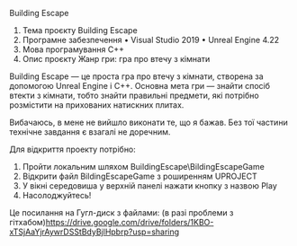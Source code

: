 Building Escape
1) Тема проєкту
Building Escape
2) Програмне забезпечення
• Visual Studio 2019
• Unreal Engine 4.22
3) Мова програмування
С++
4) Опис проєкту
Жанр гри: гра про втечу з кімнати

Building Escape — це проста гра про втечу з кімнати, створена за допомогою Unreal Engine і C++. 
Основна мета гри — знайти спосіб втекти з кімнати, тобто знайти правильні предмети, які потрібно розмістити на прихованих натискних плитах.

Вибачаюсь, в мене не вийшло виконати те, що я бажав. Без тої частини технічне завдання є взагалі не доречним.

Для відкриття проекту потрібно:

1) Пройти локальним шляхом BuildingEscape\BildingEscapeGame
2) Відкрити файл BildingEscapeGame з роширенням UPROJECT
3) У вікні середовиша у верхній панелі нажати кнопку з назвою Play
4) Насолоджуйтесь!

Це посилання на Гугл-диск з файлами: (в разі проблеми з гітхабом)https://drive.google.com/drive/folders/1KBO-xTSjAaYjrAywrDSStBdyBjlHpbrp?usp=sharing
